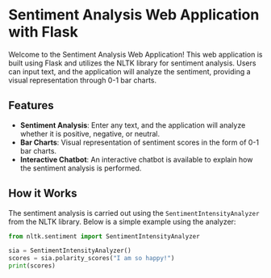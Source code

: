 # Sentiment Analysis Web Application with Flask

Welcome to the Sentiment Analysis Web Application! This web application is built using Flask and utilizes the NLTK library for sentiment analysis. Users can input text, and the application will analyze the sentiment, providing a visual representation through 0-1 bar charts.

## Features

- **Sentiment Analysis**: Enter any text, and the application will analyze whether it is positive, negative, or neutral.
- **Bar Charts**: Visual representation of sentiment scores in the form of 0-1 bar charts.
- **Interactive Chatbot**: An interactive chatbot is available to explain how the sentiment analysis is performed.

## How it Works

The sentiment analysis is carried out using the `SentimentIntensityAnalyzer` from the NLTK library. Below is a simple example using the analyzer:

```python
from nltk.sentiment import SentimentIntensityAnalyzer

sia = SentimentIntensityAnalyzer()
scores = sia.polarity_scores("I am so happy!")
print(scores)
